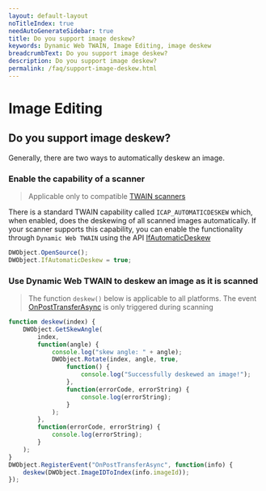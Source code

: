 ```yaml
---
layout: default-layout
noTitleIndex: true
needAutoGenerateSidebar: true
title: Do you support image deskew?
keywords: Dynamic Web TWAIN, Image Editing, image deskew
breadcrumbText: Do you support image deskew?
description: Do you support image deskew?
permalink: /faq/support-image-deskew.html
---
```


# Image Editing

## Do you support image deskew?

Generally, there are two ways to automatically deskew an image.

### Enable the capability of a scanner

> Applicable only to compatible <a href="{{site.getstarted}}hardware.html#twain-scanners" target="_blank">TWAIN scanners</a>

There is a standard TWAIN capability called `ICAP_AUTOMATICDESKEW` which, when enabled, does the deskewing of all scanned images automatically. If your scanner supports this capability, you can enable the functionality through `Dynamic Web TWAIN` using the API <a href="{{site.info}}api/WebTwain_Acquire.html#ifautomaticdeskew" target="_blank">IfAutomaticDeskew</a>

``` javascript
DWObject.OpenSource();
DWObject.IfAutomaticDeskew = true;
```

### Use Dynamic Web TWAIN to deskew an image as it is scanned

> The function `deskew()` below is applicable to all platforms. The event <a href="{{site.info}}api/WebTwain_Acquire.html#onposttransferasync" target="_blank">OnPostTransferAsync</a> is only triggered during scanning

``` javascript
function deskew(index) {
    DWObject.GetSkewAngle(
        index,
        function(angle) {
            console.log("skew angle: " + angle);
            DWObject.Rotate(index, angle, true,
                function() {
                    console.log("Successfully deskewed an image!");
                },
                function(errorCode, errorString) {
                    console.log(errorString);
                }
            );
        },
        function(errorCode, errorString) {
            console.log(errorString);
        }
    );
}
DWObject.RegisterEvent("OnPostTransferAsync", function(info) {
    deskew(DWObject.ImageIDToIndex(info.imageId));
});
```
